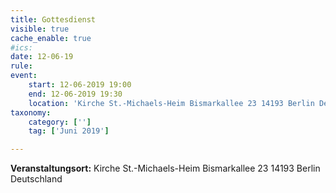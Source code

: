 ```yaml
---
title: Gottesdienst
visible: true
cache_enable: true
#ics: 
date: 12-06-19
rule: 
event:
	start: 12-06-2019 19:00
	end: 12-06-2019 19:30
	location: 'Kirche St.-Michaels-Heim Bismarkallee 23 14193 Berlin Deutschland'
taxonomy:
	category: ['']
	tag: ['Juni 2019']

---
```




**Veranstaltungsort:** Kirche St.-Michaels-Heim
Bismarkallee 23
14193 Berlin
Deutschland

